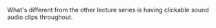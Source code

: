 <style>H1{color: 6AAF96;}CMIG's Intro to Medical Cantonese Guide</style>


What's different from the other lecture series is having clickable sound audio clips throughout.
